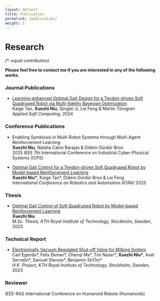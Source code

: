 ```yaml
---
layout: default
title: Publication
permalink: /publication/
weight: 1
---
```


# Research
*(\*: equal contribution)*

**Please feel free to contact me if you are interested in any of the following works.**

### Journal Publications
* [Learning-enhanced Optimal Gait Design for a Tendon-driven Soft Quadruped Robot via Multi-fidelity Bayesian Optimization](https://doi.org/10.1016/j.asoc.2024.112568) <br>
Kaige Tan, **Xuezhi Niu**, Qinglei Ji, Lei Feng & Martin Törngren<br>
*Applied Soft Computing*, 2024<br>

### Conference Publications
* Enabling Symbiosis in Multi-Robot Systems through Multi-Agent Reinforcement Learning<br>
**Xuezhi Niu**, Natalia Calvo Barajas & Didem Gürdür Broo<br>
2025 IEEE 7th International Conference on Industrial Cyber-Physical Systems (ICPS) <br>

* [Optimal Gait Control for a Tendon-driven Soft Quadruped Robot by Model-based Reinforcement Learning](https://arxiv.org/abs/2406.07069)<br>
**Xuezhi Niu\***, Kaige Tan\*, Didem Gürdür Broo & Lei Feng<br>
*International Conference on Robotics and Automation (ICRA)* 2025<br>


### Thesis
* [Optimal Gait Control of Soft Quadruped Robot by Model-based Reinforcement Learning](https://urn.kb.se/resolve?urn=urn:nbn:se:kth:diva-339056)<br>
**Xuezhi Niu**<br>
*M.Sc. Thesis, KTH Royal Institute of Technology, Stockholm, Sweden,* 2023<br>

### Technical Report
* [Electronically Vacuum Regulated Shut-off Valve for Milking System](https://urn.kb.se/resolve?urn=urn:nbn:se:kth:diva-324226)<br>
Carl Egenäs\*, Felix Ekman\*, Chenqi Ma\*, Tim Naser\*, **Xuezhi Niu\***, Axel Sernelin\*, Samuel Stenow\*, Benjamin StrÖm\* <br>
*H.K. Project, KTH Royal Institute of Technology, Stockholm, Sweden,* 2023<br>

### Reviewer
IEEE-RAS International Conference on Humanoid Robots (Humanoids)<br>
